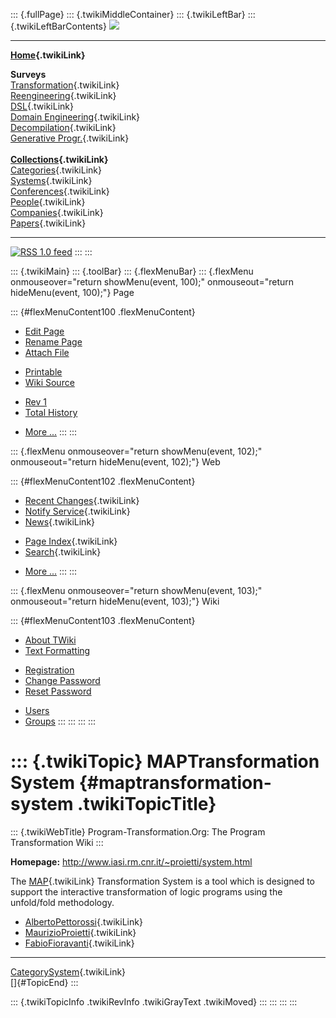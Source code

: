 ::: {.fullPage}
::: {.twikiMiddleContainer}
::: {.twikiLeftBar}
::: {.twikiLeftBarContents}
![](../pub/transformation.gif)

------------------------------------------------------------------------

**[Home](WebHome){.twikiLink}**

**Surveys**\
[Transformation](ProgramTransformation){.twikiLink}\
[Reengineering](ReengineeringWiki){.twikiLink}\
[DSL](DomainSpecificLanguages){.twikiLink}\
[Domain Engineering](DomainEngineering){.twikiLink}\
[Decompilation](DeCompilation){.twikiLink}\
[Generative Progr.](GenerativeProgrammingWiki){.twikiLink}\
\
**[Collections](CategoryCollection){.twikiLink}**\
[Categories](CategoryCategory){.twikiLink}\
[Systems](TransformationSystems){.twikiLink}\
[Conferences](TransformationConferences){.twikiLink}\
[People](TransformationPeople){.twikiLink}\
[Companies](TransformationCompanies){.twikiLink}\
[Papers](CategoryPaper){.twikiLink}

------------------------------------------------------------------------

[![](../pub/rss.gif "RSS 1.0 feed")](WebRss@skin=rss)
:::
:::

::: {.twikiMain}
::: {.toolBar}
::: {.flexMenuBar}
::: {.flexMenu onmouseover="return showMenu(event, 100);" onmouseout="return hideMenu(event, 100);"}
Page

::: {#flexMenuContent100 .flexMenuContent}
-   [Edit
    Page](http://www.program-transformation.org/edit/Transform/MAPTransformationSystem?t=1536826329)
-   [Rename
    Page](http://www.program-transformation.org/rename/Transform/MAPTransformationSystem)
-   [Attach
    File](http://www.program-transformation.org/attach/Transform/MAPTransformationSystem)

<!-- -->

-   [Printable](http://www.program-transformation.org/view/Transform/MAPTransformationSystem?skin=print.pattern)
-   [Wiki
    Source](http://www.program-transformation.org/view/Transform/MAPTransformationSystem?skin=text&raw=on&contenttype=text/plain)

<!-- -->

-   [Rev
    1](http://www.program-transformation.org/view/Transform/MAPTransformationSystem?rev=1.1)
-   [Total
    History](http://www.program-transformation.org/rdiff/Transform/MAPTransformationSystem)

<!-- -->

-   [More
    \...](http://www.program-transformation.org/oops/Transform/MAPTransformationSystem?template=oopsmore&param1=1.1&param2=1.1)
:::
:::

::: {.flexMenu onmouseover="return showMenu(event, 102);" onmouseout="return hideMenu(event, 102);"}
Web

::: {#flexMenuContent102 .flexMenuContent}
-   [Recent Changes](WebChanges){.twikiLink}
-   [Notify Service](WebNotify){.twikiLink}
-   [News](WebNews){.twikiLink}

<!-- -->

-   [Page Index](WebIndex){.twikiLink}
-   [Search](WebSearch){.twikiLink}

<!-- -->

-   [More
    \...](http://www.program-transformation.org/oops/Transform/MAPTransformationSystem?template=oopsmore&param1=1.1&param2=1.1)
:::
:::

::: {.flexMenu onmouseover="return showMenu(event, 103);" onmouseout="return hideMenu(event, 103);"}
Wiki

::: {#flexMenuContent103 .flexMenuContent}
-   [About
    TWiki](http://www.program-transformation.org/view/TWiki/WebHome)
-   [Text
    Formatting](http://www.program-transformation.org/view/TWiki/TextFormattingRules)

<!-- -->

-   [Registration](http://www.program-transformation.org/view/TWiki/TWikiRegistration)
-   [Change
    Password](http://www.program-transformation.org/view/TWiki/ChangePassword)
-   [Reset
    Password](http://www.program-transformation.org/view/TWiki/ResetPassword)

<!-- -->

-   [Users](http://www.program-transformation.org/view/Main/TWikiUsers)
-   [Groups](http://www.program-transformation.org/view/Main/TWikiGroups)
:::
:::
:::
:::

::: {.twikiTopic}
MAPTransformation System {#maptransformation-system .twikiTopicTitle}
========================

::: {.twikiWebTitle}
Program-Transformation.Org: The Program Transformation Wiki
:::

**Homepage:** <http://www.iasi.rm.cnr.it/~proietti/system.html>

The [MAP](MAP){.twikiLink} Transformation System is a tool which is
designed to support the interactive transformation of logic programs
using the unfold/fold methodology.

-   [AlbertoPettorossi](AlbertoPettorossi){.twikiLink}
-   [MaurizioProietti](MaurizioProietti){.twikiLink}
-   [FabioFioravanti](FabioFioravanti){.twikiLink}

------------------------------------------------------------------------

[CategorySystem](CategorySystem){.twikiLink}\
[]{#TopicEnd}
:::

::: {.twikiTopicInfo .twikiRevInfo .twikiGrayText .twikiMoved}
:::
:::
:::
:::
